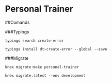 # Personal Trainer



##Comands


###Typings

```
typings search create-error
```


```
typings install dt~create-error --global --save
```

###Migrate


```
knex migrate:make personal-trainer
```

```
knex migrate:latest --env development
```
